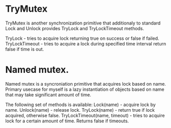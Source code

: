 # TryMutex

TryMutex is another synchronization primitive that additionaly to standard Lock and Unlock 
provides TryLock and TryLockTimeout methods.

TryLock - tries to acquire lock returning true on success or false if failed.
TryLockTimeout - tries to acquire a lock during specified time interval return false if time is out.

# Named mutex.

Named mutex is a syncroniation primitive that acquires lock based on name.
Primary usecase for myself is a lazy instantiation of objects based on name
that may take significant amount of time.


The following set of methods is available:
  Lock(name) - acquire lock by name.
  Unlock(name) - release lock.
  TryLock(name) - return true if lock acquired, otherwise false.
  TryLockTimeout(name, timeout) - tries to acquire lock for a certain amount of time. Returns false if timeouts.
  
